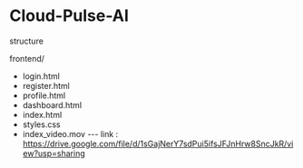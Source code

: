 # Cloud-Pulse-AI

structure

frontend/
 - login.html
 - register.html
 - profile.html
 - dashboard.html
 - index.html
 - styles.css
 - index_video.mov --- link : https://drive.google.com/file/d/1sGajNerY7sdPui5ifsJFJnHrw8SncJkR/view?usp=sharing
